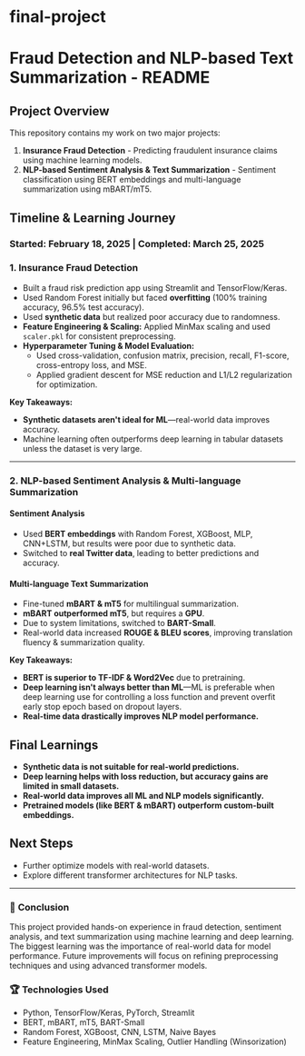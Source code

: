 # final-project

# Fraud Detection and NLP-based Text Summarization - README

## Project Overview
This repository contains my work on two major projects:
1. **Insurance Fraud Detection** - Predicting fraudulent insurance claims using machine learning models.
2. **NLP-based Sentiment Analysis & Text Summarization** - Sentiment classification using BERT embeddings and multi-language summarization using mBART/mT5.

## Timeline & Learning Journey
### Started: February 18, 2025 | Completed: March 25, 2025

### **1. Insurance Fraud Detection**
- Built a fraud risk prediction app using Streamlit and TensorFlow/Keras.
- Used Random Forest initially but faced **overfitting** (100% training accuracy, 96.5% test accuracy).
- Used **synthetic data** but realized poor accuracy due to randomness.
- **Feature Engineering & Scaling:** Applied MinMax scaling and used `scaler.pkl` for consistent preprocessing.
- **Hyperparameter Tuning & Model Evaluation:**
  - Used cross-validation, confusion matrix, precision, recall, F1-score, cross-entropy loss, and MSE.
  - Applied gradient descent for MSE reduction and L1/L2 regularization for optimization.
  
**Key Takeaways:**
- **Synthetic datasets aren't ideal for ML**—real-world data improves accuracy.
- Machine learning often outperforms deep learning in tabular datasets unless the dataset is very large.

---
### **2. NLP-based Sentiment Analysis & Multi-language Summarization**
#### **Sentiment Analysis**
- Used **BERT embeddings** with Random Forest, XGBoost, MLP, CNN+LSTM, but results were poor due to synthetic data.
- Switched to **real Twitter data**, leading to better predictions and accuracy.

#### **Multi-language Text Summarization**
- Fine-tuned **mBART & mT5** for multilingual summarization.
- **mBART outperformed mT5**, but requires a **GPU**.
- Due to system limitations, switched to **BART-Small**.
- Real-world data increased **ROUGE & BLEU scores**, improving translation fluency & summarization quality.

**Key Takeaways:**
- **BERT is superior to TF-IDF & Word2Vec** due to pretraining.
- **Deep learning isn't always better than ML**—ML is preferable when deep learning use for controlling a loss function and prevent overfit early stop epoch based on dropout layers.
- **Real-time data drastically improves NLP model performance.**

## Final Learnings
- **Synthetic data is not suitable for real-world predictions.**
- **Deep learning helps with loss reduction, but accuracy gains are limited in small datasets.**
- **Real-world data improves all ML and NLP models significantly.**
- **Pretrained models (like BERT & mBART) outperform custom-built embeddings.**

## Next Steps
- Further optimize models with real-world datasets.
- Explore different transformer architectures for NLP tasks.

---

### 🚀 **Conclusion**
This project provided hands-on experience in fraud detection, sentiment analysis, and text summarization using machine learning and deep learning. The biggest learning was the importance of real-world data for model performance. Future improvements will focus on refining preprocessing techniques and using advanced transformer models.

### 🏆 **Technologies Used**
- Python, TensorFlow/Keras, PyTorch, Streamlit
- BERT, mBART, mT5, BART-Small
- Random Forest, XGBoost, CNN, LSTM, Naive Bayes
- Feature Engineering, MinMax Scaling, Outlier Handling (Winsorization)


